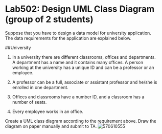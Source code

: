 ﻿# Lab502: Design UML Class Diagram (group of 2 students)

Suppose that you have to design a data model for university application. The data requirements for the application are explained below.

##University

1. In a university there are different classrooms, offices and departments. A department has a name and it contains many offices. A person working at the university has a unique ID and can be a professor or an employee.

2. A professor can be a full, associate or assistant professor and he/she is enrolled in one department.

3. Offices and classrooms have a number ID, and a classroom has a number of seats.

4. Every employee works in an office.

Create a UML class diagram according to the requirement above. Draw the diagram on paper manually and submit to TA.
![570610555](https://fbcdn-sphotos-c-a.akamaihd.net/hphotos-ak-xla1/v/t34.0-12/12071732_1052547434797718_258375867_n.jpg?oh=1b5c3757579a98339e17f1d534d1192c&oe=560FCDDC&__gda__=1443890281_a194d4d3e55ecd7ec55a3cfe76392e8f)
